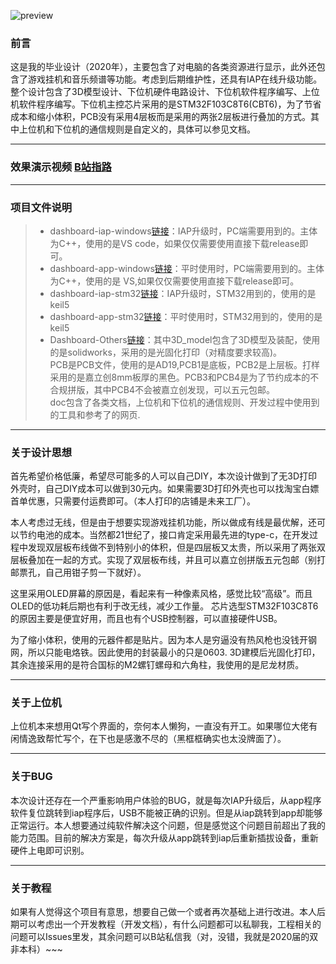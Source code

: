 ![preview](https://i.loli.net/2020/07/02/aE9AdipH3YytzfC.jpg)

### 前言

这是我的毕业设计（2020年），主要包含了对电脑的各类资源进行显示，此外还包含了游戏挂机和音乐频谱等功能。考虑到后期维护性，还具有IAP在线升级功能。整个设计包含了3D模型设计、下位机硬件电路设计、下位机软件程序编写、上位机软件程序编写。下位机主控芯片采用的是STM32F103C8T6(CBT6)，为了节省成本和缩小体积，PCB没有采用4层板而是采用的两张2层板进行叠加的方式。其中上位机和下位机的通信规则是自定义的，具体可以参见文档。

------

### 效果演示视频 [B站指路](https://www.bilibili.com/video/BV1Yv411B7Ur/)
------
### 项目文件说明
> * dashboard-iap-windows[链接](https://github.com/POTN-dashboard/dashboard-iap-windows)：IAP升级时，PC端需要用到的。主体为C++，使用的是VS code，如果仅仅需要使用直接下载release即可。
> * dashboard-app-windows[链接](https://github.com/POTN-dashboard/dashboard-app-windows)：平时使用时，PC端需要用到的。主体为C++，使用的是 VS,如果仅仅需要使用直接下载release即可。
> * dashboard-iap-stm32[链接](https://github.com/POTN-dashboard/dashboard-iap-stm32)：IAP升级时，STM32用到的，使用的是keil5
> * dashboard-app-stm32[链接](https://github.com/POTN-dashboard/dashboard-app-stm32)：平时使用时，STM32用到的，使用的是keil5
> * Dashboard-Others[链接](https://github.com/POTN-dashboard/Dashboard-Others)：其中3D_model包含了3D模型及装配，使用的是solidworks，采用的是光固化打印（对精度要求较高)。  
PCB是PCB文件，使用的是AD19,PCB1是底板，PCB2是上层板。打样采用的是嘉立创8mm板厚的黑色。PCB3和PCB4是为了节约成本的不合规拼版，其中PCB4不会被嘉立创发现，可以五元包邮。  
doc包含了各类文档，上位机和下位机的通信规则、开发过程中使用到的工具和参考了的网页.
 

------

### 关于设计思想
 首先希望价格低廉，希望尽可能多的人可以自己DIY，本次设计做到了无3D打印外壳时，自己DIY成本可以做到30元内。如果需要3D打印外壳也可以找淘宝白嫖首单优惠，只需要付运费即可。（本人打印的店铺是未来工厂）。  
 
 本人考虑过无线，但是由于想要实现游戏挂机功能，所以做成有线是最优解，还可以节约电池的成本。当然都21世纪了，接口肯定采用最先进的type-c，在开发过程中发现双层板布线做不到特别小的体积，但是四层板又太贵，所以采用了两张双层板叠加在一起的方式。实现了双层板布线，并且可以嘉立创拼版五元包邮（别打邮票孔，自己用钳子剪一下就好）。  
 
 这里采用OLED屏幕的原因是，看起来有一种像素风格，感觉比较“高级”。而且OLED的低功耗后期也有利于改无线，减少工作量。
 芯片选型STM32F103C8T6的原因主要是便宜好用，而且也有个USB控制器，可以直接硬件USB。
 
 为了缩小体积，使用的元器件都是贴片。因为本人是穷逼没有热风枪也没钱开钢网，所以只能电烙铁。因此使用的封装最小的只是0603.
 3D建模后光固化打印，其余连接采用的是符合国标的M2螺钉螺母和六角柱，我使用的是尼龙材质。

------

### 关于上位机
 上位机本来想用Qt写个界面的，奈何本人懒狗，一直没有开工。如果哪位大佬有闲情逸致帮忙写个，在下也是感激不尽的（黑框框确实也太没牌面了）。

------
### 关于BUG
 本次设计还存在一个严重影响用户体验的BUG，就是每次IAP升级后，从app程序软件复位跳转到iap程序后，USB不能被正确的识别。但是从iap跳转到app却能够正常运行。本人想要通过纯软件解决这个问题，但是感觉这个问题目前超出了我的能力范围。目前的解决方案是，每次升级从app跳转到iap后重新插拔设备，重新硬件上电即可识别。

------
### 关于教程
 如果有人觉得这个项目有意思，想要自己做一个或者再次基础上进行改进。本人后期可以考虑出一个开发教程（开发文档），有什么问题都可以私聊我，工程相关的问题可以Issues里发，其余问题可以B站私信我（对，没错，我就是2020届的双非本科）~~~

<script defer>
  console.log('ok');
</script>